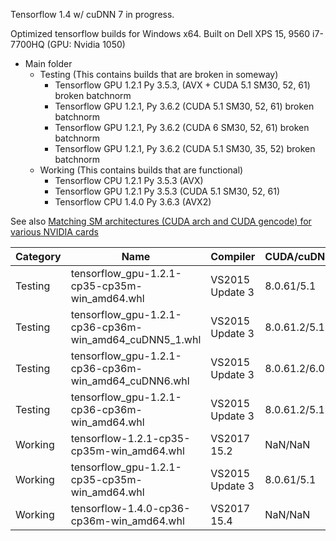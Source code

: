 Tensorflow 1.4 w/ cuDNN 7 in progress.

Optimized tensorflow builds for Windows x64.
Built on Dell XPS 15, 9560 i7-7700HQ (GPU: Nvidia 1050)

 - Main folder
	 -  Testing (This contains builds that are broken in someway)
		 - Tensorflow GPU 1.2.1 Py 3.5.3, (AVX + CUDA 5.1 SM30, 52, 61) broken batchnorm
		 - Tensorflow GPU 1.2.1, Py 3.6.2 (CUDA 5.1 SM30, 52, 61) broken batchnorm
		 - Tensorflow GPU 1.2.1, Py 3.6.2 (CUDA 6 SM30, 52, 61) broken batchnorm
		 - Tensorflow GPU 1.2.1, Py 3.6.2 (CUDA 5.1 SM30, 35, 52) broken batchnorm
	 -  Working (This contains builds that are functional)
		 - Tensorflow CPU 1.2.1 Py 3.5.3 (AVX)
		 - Tensorflow GPU 1.2.1 Py 3.5.3 (CUDA 5.1 SM30, 52, 61)
		 - Tensorflow CPU 1.4.0 Py 3.6.3 (AVX2)

See also [Matching SM architectures (CUDA arch and CUDA gencode) for various NVIDIA cards](http://arnon.dk/matching-sm-architectures-arch-and-gencode-for-various-nvidia-cards/)

| Category | Name | Compiler | CUDA/cuDNN | AVX | Notes |
|-----------------|---------------------|------------------|-------------------|---------------|---------------|
| Testing | tensorflow_gpu-1.2.1-cp35-cp35m-win_amd64.whl | VS2015 Update 3 | 8.0.61/5.1 | Yes | SM30,52,61, Py 3.5.3 |
| Testing | tensorflow_gpu-1.2.1-cp36-cp36m-win_amd64_cuDNN5_1.whl | VS2015 Update 3 | 8.0.61.2/5.1 | No | SM30,52,61, Py 3.6.2 |
| Testing | tensorflow_gpu-1.2.1-cp36-cp36m-win_amd64_cuDNN6.whl | VS2015 Update 3 | 8.0.61.2/6.0 | No | SM30,52,61, Py 3.6.2 |
| Testing | tensorflow_gpu-1.2.1-cp36-cp36m-win_amd64.whl | VS2015 Update 3 | 8.0.61.2/5.1 | No | SM30,35,52, Py 3.6.2 |
| Working | tensorflow-1.2.1-cp35-cp35m-win_amd64.whl | VS2017 15.2 | NaN/NaN | Yes | Py 3.5.3 |
| Working | tensorflow_gpu-1.2.1-cp35-cp35m-win_amd64.whl | VS2015 Update 3 | 8.0.61/5.1 | No | SM30,52,61, Py 3.5.3|
| Working | tensorflow-1.4.0-cp36-cp36m-win_amd64.whl | VS2017 15.4 | NaN/NaN | Yes(AVX2) | Py 3.6.3|
